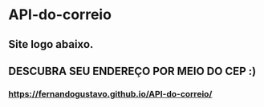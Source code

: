 # API-do-correio
## Site logo abaixo.
## DESCUBRA SEU ENDEREÇO POR MEIO DO CEP :)
### https://fernandogustavo.github.io/API-do-correio/
